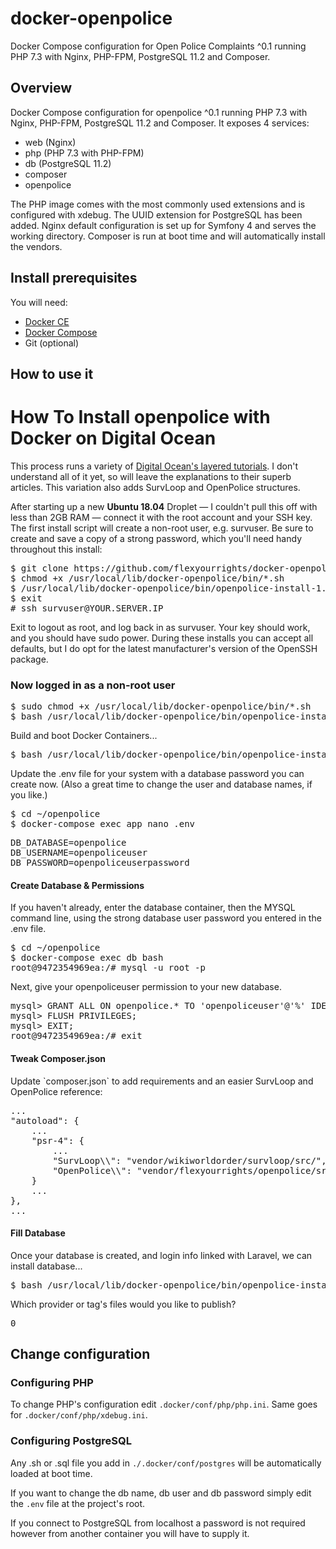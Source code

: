 # docker-openpolice
Docker Compose configuration for Open Police Complaints ^0.1 running PHP 7.3 with Nginx, PHP-FPM, PostgreSQL 11.2 and Composer.

## Overview

Docker Compose configuration for openpolice ^0.1 running PHP 7.3 with Nginx, PHP-FPM, PostgreSQL 11.2 and Composer. 
It exposes 4 services:

* web (Nginx)
* php (PHP 7.3 with PHP-FPM)
* db (PostgreSQL 11.2)
* composer
* openpolice

The PHP image comes with the most commonly used extensions and is configured with xdebug.
The UUID extension for PostgreSQL has been added.
Nginx default configuration is set up for Symfony 4 and serves the working directory.
Composer is run at boot time and will automatically install the vendors.

## Install prerequisites

You will need:

* [Docker CE](https://docs.docker.com/engine/installation/)
* [Docker Compose](https://docs.docker.com/compose/install)
* Git (optional)

## How to use it




<h1 class="slBlueDark">How To Install openpolice with Docker on Digital Ocean</h1>
<p>This process runs a variety of <a href="https://www.digitalocean.com/community/tutorials/how-to-set-up-laravel-nginx-and-mysql-with-docker-compose" target="_blank">Digital Ocean's layered tutorials</a>. I don't understand all of it yet, so will leave the explanations to their superb articles. This variation also adds SurvLoop and OpenPolice structures.</p>
<p>After starting up a new <b class="red">Ubuntu 18.04</b> Droplet — I couldn't pull this off with less than <span class="red">2GB RAM</span> — connect it with the root account and your SSH key. The first install script will create a non-root user, e.g. <span class="red">survuser</span>. Be sure to create and save a copy of a strong password, which you'll need handy throughout this install:</p>
<pre>$ git clone https://github.com/flexyourrights/docker-openpolice.git /usr/local/lib/docker-openpolice
$ chmod +x /usr/local/lib/docker-openpolice/bin/*.sh
$ /usr/local/lib/docker-openpolice/bin/openpolice-install-1.sh <span class="red">survuser</span>
$ exit
# ssh <span class="red">survuser</span>@<span class="red">YOUR.SERVER.IP</span>
</pre>

<p>Exit to logout as root, and log back in as <span class="red">survuser</span>. Your key should work, and you should have sudo power. During these installs you can accept all defaults, but I do opt for the latest manufacturer's version of the OpenSSH package.</p>
<h3 class="slBlueDark">Now logged in as a non-root user</h3>
<pre>$ sudo chmod +x /usr/local/lib/docker-openpolice/bin/*.sh
$ bash /usr/local/lib/docker-openpolice/bin/openpolice-install-2.sh
</pre>
<p>Build and boot Docker Containers...</p>
<pre>$ bash /usr/local/lib/docker-openpolice/bin/openpolice-install-3.sh
</pre>
<p>Update the .env file for your system with a database password you can create now. (Also a great time to change the user and database names, if you like.)</p>
<pre>
$ cd ~/openpolice
$ docker-compose exec app nano .env
</pre>
<pre>DB_DATABASE=openpolice
DB_USERNAME=openpoliceuser
DB_PASSWORD=<span class="red">openpoliceuserpassword</span></pre>
<h4>Create Database & Permissions</h4>
<p>If you haven't already, enter the database container, then the MYSQL command line, using the strong database user password you entered in the .env file.</p>
<pre>$ cd ~/openpolice
$ docker-compose exec db bash
root@9472354969ea:/# mysql -u root -p</pre>
<p>Next, give your <span class="red">openpoliceuser</span> permission to your new database.</p>
<pre>mysql> GRANT ALL ON <span class="red">openpolice</span>.* TO '<span class="red">openpoliceuser</span>'@'%' IDENTIFIED BY '<span class="red">openpoliceuserpassword</span>';
mysql> FLUSH PRIVILEGES;
mysql> EXIT;
root@9472354969ea:/# exit</pre>
<h4>Tweak Composer.json</h4>
<p>Update `composer.json` to add requirements and an easier SurvLoop and OpenPolice reference:</p>
<pre>...
"autoload": {
    ...
    "psr-4": {
        ...
        "SurvLoop\\": "vendor/wikiworldorder/survloop/src/",
        "OpenPolice\\": "vendor/flexyourrights/openpolice/src/",
    }
    ...
},
...</pre>

<h4>Fill Database</h4>
<p>Once your database is created, and login info linked with Laravel, we can install database...</p>
<pre>$ bash /usr/local/lib/docker-openpolice/bin/openpolice-install-4.sh</pre>
<p>Which provider or tag's files would you like to publish?</p>
<pre>0</pre>



## Change configuration

### Configuring PHP

To change PHP's configuration edit `.docker/conf/php/php.ini`.
Same goes for `.docker/conf/php/xdebug.ini`.

### Configuring PostgreSQL

Any .sh or .sql file you add in `./.docker/conf/postgres` will be automatically loaded at boot time.

If you want to change the db name, db user and db password simply edit the `.env` file at the project's root.

If you connect to PostgreSQL from localhost a password is not required however from another container you will have to supply it.
